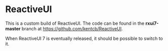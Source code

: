 # ReactiveUI

This is a custom build of ReactiveUI. The code can be found in the **rxui7-master** branch at https://github.com/kentcb/ReactiveUI.

When ReactiveUI 7 is eventually released, it should be possible to switch to it.